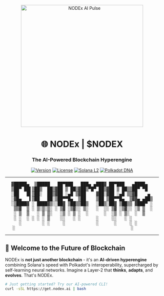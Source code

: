 <p align="center">
  <img src="(https://pbs.twimg.com/profile_banners/1687816145859137537/1739622305/1500x500)" width="400" alt="NODEx AI Pulse">
</p>

<h1 align="center">🌐 NODEx | $NODEX</h1>
<h3 align="center">The AI-Powered Blockchain Hyperengine</h3>

<div align="center">
  
  [![Version](https://img.shields.io/badge/Version-1.0.0-alpha-9cf?style=for-the-badge&logo=starship)](https://github.com/NODEx)
  [![License](https://img.shields.io/badge/License-Apache--2.0-ff69b4?style=for-the-badge)](LICENSE)
  [![Solana L2](https://img.shields.io/badge/Solana_L2-Enabled-8A2BE2?style=for-the-badge&logo=solana)](https://solana.com)
  [![Polkadot DNA](https://img.shields.io/badge/Polkadot_DNA-Integrated-E6007A?style=for-the-badge&logo=polkadot)](https://polkadot.network)

</div>

---

<!-- ASCII Art -->
<div align="center">
<pre>
▓█████▄  ▒█████   ██▀███   ███▄ ▄███▓ ██▀███   ▄████▄  
▒██▀ ██▌▒██▒  ██▒▓██ ▒ ██▒▓██▒▀█▀ ██▒▓██ ▒ ██▒▒██▀ ▀█  
░██   █▌▒██░  ██▒▓██ ░▄█ ▒▓██    ▓██░▓██ ░▄█ ▒▒▓█    ▄ 
░▓█▄   ▌▒██   ██░▒██▀▀█▄  ▒██    ▒██ ▒██▀▀█▄  ▒▓▓▄ ▄██▒
░▒████▓ ░ ████▓▒░░██▓ ▒██▒▒██▒   ░██▒░██▓ ▒██▒▒ ▓███▀ ░
 ▒▒▓  ▒ ░ ▒░▒░▒░ ░ ▒▓ ░▒▓░░ ▒░   ░  ░░ ▒▓ ░▒▓░░ ░▒ ▒  ░
 ░ ▒  ▒   ░ ▒ ▒░   ░▒ ░ ▒ ░  ░      ░  ░▒ ░ ▒░  ░  ▒   
 ░ ░  ░ ░ ░ ░ ▒    ░░   ░ ░      ░     ░░   ░ ░        
   ░        ░ ░     ░            ░      ░     ░ ░      
 ░                                             ░        
</pre>
</div>

---

## 🚀 **Welcome to the Future of Blockchain**

NODEx is **not just another blockchain** - it's an **AI-driven hyperengine** combining Solana's speed with Polkadot's interoperability, supercharged by self-learning neural networks. Imagine a Layer-2 that **thinks**, **adapts**, and **evolves**. That's NODEx.

```bash
# Just getting started? Try our AI-powered CLI!
curl -sSL https://get.nodex.ai | bash
